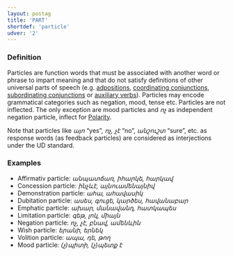```yaml
---
layout: postag
title: 'PART'
shortdef: 'particle'
udver: '2'
---
```


### Definition

Particles are function words that must be associated with another word or phrase to impart meaning and that do not satisfy definitions of other universal parts of speech (e.g.  [adpositions](ADP), [coordinating conjunctions](CCONJ), [subordinating conjunctions](SCONJ)
or [auxiliary verbs](AUX)). Particles may encode grammatical categories such as negation, mood, tense etc. Particles are not inflected. The only exception are mood particles and _ոչ_ as independent negation particle, inflect for [Polarity](). 
 
Note that particles like _այո_ “yes”, _ոչ, չէ_ “no”, _անշուշտ_ “sure”, etc. as response words (as feedback particles) are considered as interjections under the UD standard.

### Examples

- Affirmativ particle: _անպատճառ, իհարկե, հարկավ_
- Concession particle: _ինչևէ, այնուամենայնիվ_
- Demonstration particle: _ահա, ահավասիկ_
- Dubitation particle: _ասես, գուցե, կարծես, հավանաբար_
- Emphatic particle: _ախար, մանավանդ, հատկապես_
- Limitation particle: _գեթ, լոկ, միայն_
- Negation particle: _ոչ, չէ, բնավ, ամենևին_
- Wish particle: _երանի, երնեկ_
- Volition particle: _ապա, դե, թող_
- Mood particle: _(չ)պիտի, (չ)պետք է_
<!-- Interlanguage links updated Út zář 29 18:40:46 CEST 2020 -->
